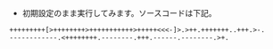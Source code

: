 * 初期設定のまま実行してみます。ソースコードは下記。

~~~brainfuck
+++++++++[>++++++++>+++++++++++>+++++<<<-]>.>++.+++++++..+++.>-.
------------.<++++++++.--------.+++.------.--------.>+.
~~~
